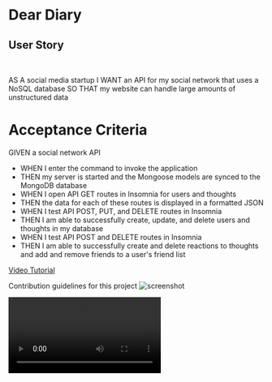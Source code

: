 # Dear Diary

## User Story

<br>

AS A social media startup
I WANT an API for my social network that uses a NoSQL database
SO THAT my website can handle large amounts of unstructured data

# Acceptance Criteria

GIVEN a social network API
<br>

<ul>
<li>WHEN I enter the command to invoke the application</li>
<li>THEN my server is started and the Mongoose models are synced to the MongoDB database</li>
<li>WHEN I open API GET routes in Insomnia for users and thoughts</li>
<li>THEN the data for each of these routes is displayed in a formatted JSON</li>
<li>WHEN I test API POST, PUT, and DELETE routes in Insomnia</li>
<li>THEN I am able to successfully create, update, and delete users and thoughts in my database</li>
<li>WHEN I test API POST and DELETE routes in Insomnia</li>
<li>THEN I am able to successfully create and delete reactions to thoughts and add and remove friends to a user's friend list</li>
</ul>

[Video Tutorial](https://placeholder)

Contribution guidelines for this project
<img src="./assets/images/" alt="screenshot" />

<video src="./assets/video/hw-capture.mp4" alt="video of challenge guidelines">
